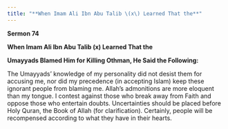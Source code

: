 ```yaml
---
title: "**When Imam Ali Ibn Abu Talib \(x\) Learned That the**" 
---
```

**Sermon 74**

**When Imam Ali Ibn Abu Talib \(x\) Learned That the**

**Umayyads Blamed Him for Killing Othman, He Said the Following:**

The Umayyads’ knowledge of my personality did not desist them for accusing me, nor did my precedence \(in accepting Islam\) keep these ignorant people from blaming me\. Allah’s admonitions are more eloquent than my tongue\. I contest against those who break away from Faith and oppose those who entertain doubts\. Uncertainties should be placed before Holy Quran, the Book of Allah \(for clarification\)\. Certainly, people will be recompensed according to what they have in their hearts\.

<a id="page450"></a>

